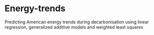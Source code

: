 # Energy-trends
Predicting American energy trends during decarbonisation using linear regression, generalized additive models and weighted least squares
